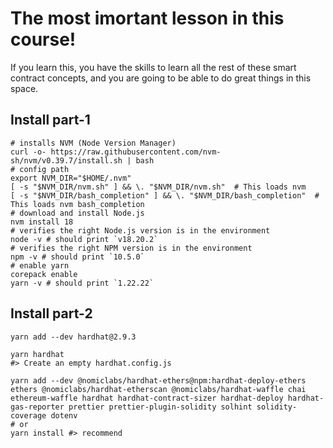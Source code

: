 # The most imortant lesson in this course!

If you learn this, you have the skills to learn all the rest of these smart contract concepts, and you are going to be able to do great things in this space.

## Install part-1

```shell
# installs NVM (Node Version Manager)
curl -o- https://raw.githubusercontent.com/nvm-sh/nvm/v0.39.7/install.sh | bash
# config path
export NVM_DIR="$HOME/.nvm"
[ -s "$NVM_DIR/nvm.sh" ] && \. "$NVM_DIR/nvm.sh"  # This loads nvm
[ -s "$NVM_DIR/bash_completion" ] && \. "$NVM_DIR/bash_completion"  # This loads nvm bash_completion
# download and install Node.js
nvm install 18
# verifies the right Node.js version is in the environment
node -v # should print `v18.20.2`
# verifies the right NPM version is in the environment
npm -v # should print `10.5.0`
# enable yarn
corepack enable
yarn -v # should print `1.22.22`
```

## Install part-2

```shell
yarn add --dev hardhat@2.9.3

yarn hardhat
#> Create an empty hardhat.config.js

yarn add --dev @nomiclabs/hardhat-ethers@npm:hardhat-deploy-ethers ethers @nomiclabs/hardhat-etherscan @nomiclabs/hardhat-waffle chai ethereum-waffle hardhat hardhat-contract-sizer hardhat-deploy hardhat-gas-reporter prettier prettier-plugin-solidity solhint solidity-coverage dotenv
# or
yarn install #> recommend

```
